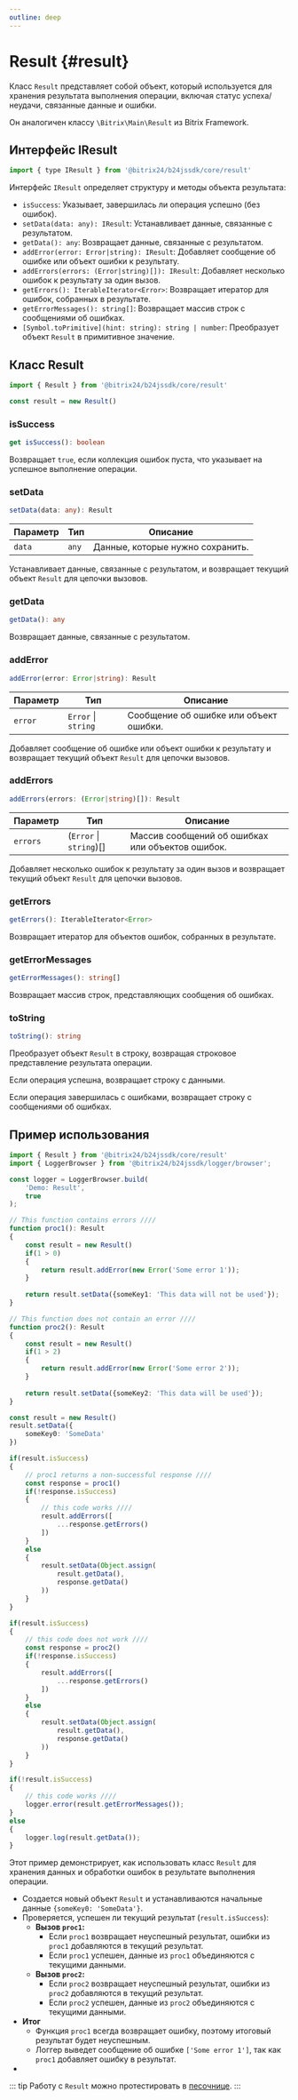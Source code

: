 ```yaml
---
outline: deep
---
```

# Result {#result}

Класс `Result` представляет собой объект, который используется для хранения результата выполнения операции,
включая статус успеха/неудачи, связанные данные и ошибки.

Он аналогичен классу `\Bitrix\Main\Result` из Bitrix Framework.

## Интерфейс IResult

```js
import { type IResult } from '@bitrix24/b24jssdk/core/result'
```

Интерфейс `IResult` определяет структуру и методы объекта результата:

- `isSuccess`: Указывает, завершилась ли операция успешно (без ошибок).
- `setData(data: any): IResult`: Устанавливает данные, связанные с результатом.
- `getData(): any`: Возвращает данные, связанные с результатом.
- `addError(error: Error|string): IResult`: Добавляет сообщение об ошибке или объект ошибки к результату.
- `addErrors(errors: (Error|string)[]): IResult`: Добавляет несколько ошибок к результату за один вызов.
- `getErrors(): IterableIterator<Error>`: Возвращает итератор для ошибок, собранных в результате.
- `getErrorMessages(): string[]`: Возвращает массив строк с сообщениями об ошибках.
- `[Symbol.toPrimitive](hint: string): string | number`: Преобразует объект `Result` в примитивное значение.

## Класс Result

```js
import { Result } from '@bitrix24/b24jssdk/core/result'

const result = new Result()
```

### isSuccess

```ts
get isSuccess(): boolean
```

Возвращает `true`, если коллекция ошибок пуста, что указывает на успешное выполнение операции.

### setData

```ts
setData(data: any): Result
```

| Параметр | Тип    | Описание                         |
|----------|--------|----------------------------------|
| `data`   | `any`  | Данные, которые нужно сохранить. |

Устанавливает данные, связанные с результатом, и возвращает текущий объект `Result` для цепочки вызовов.

### getData

```ts
getData(): any
```

Возвращает данные, связанные с результатом.

### addError

```ts
addError(error: Error|string): Result
```

| Параметр | Тип                  | Описание                                     |
|----------|----------------------|----------------------------------------------|
| `error`  | `Error` \| `string`  | Сообщение об ошибке или объект ошибки.       |

Добавляет сообщение об ошибке или объект ошибки к результату и возвращает текущий объект `Result` для цепочки вызовов.

### addErrors

```ts
addErrors(errors: (Error|string)[]): Result
```

| Параметр | Тип                       | Описание                                          |
|----------|---------------------------|---------------------------------------------------|
| `errors` | (`Error` \| `string`)[]   | Массив сообщений об ошибках или объектов ошибок.  |

Добавляет несколько ошибок к результату за один вызов и возвращает текущий объект `Result` для цепочки вызовов.

### getErrors

```ts
getErrors(): IterableIterator<Error>
```

Возвращает итератор для объектов ошибок, собранных в результате.

### getErrorMessages

```ts
getErrorMessages(): string[]
```

Возвращает массив строк, представляющих сообщения об ошибках.

### toString

```ts
toString(): string
```

Преобразует объект `Result` в строку, возвращая строковое представление результата операции.

Если операция успешна, возвращает строку с данными.

Если операция завершилась с ошибками, возвращает строку с сообщениями об ошибках.

## Пример использования

```ts
import { Result } from '@bitrix24/b24jssdk/core/result'
import { LoggerBrowser } from '@bitrix24/b24jssdk/logger/browser';

const logger = LoggerBrowser.build(
	'Demo: Result',
	true
);

// This function contains errors ////
function proc1(): Result
{
	const result = new Result()
	if(1 > 0)
	{
		return result.addError(new Error('Some error 1'));
	}
	
	return result.setData({someKey1: 'This data will not be used'});
}

// This function does not contain an error ////
function proc2(): Result
{
	const result = new Result()
	if(1 > 2)
	{
		return result.addError(new Error('Some error 2'));
	}
	
	return result.setData({someKey2: 'This data will be used'});
}

const result = new Result()
result.setData({
	someKey0: 'SomeData'
})

if(result.isSuccess)
{
	// proc1 returns a non-successful response ////
	const response = proc1()
	if(!response.isSuccess)
	{
		// this code works ////
		result.addErrors([
			...response.getErrors()
		])
	}
	else
	{
		result.setData(Object.assign(
			result.getData(),
			response.getData()
		))
	}
}

if(result.isSuccess)
{
	// this code does not work ////
	const response = proc2()
	if(!response.isSuccess)
	{
		result.addErrors([
			...response.getErrors()
		])
	}
	else
	{
		result.setData(Object.assign(
			result.getData(),
			response.getData()
		))
	}
}

if(!result.isSuccess)
{
	// this code works ////
	logger.error(result.getErrorMessages());
}
else
{
	logger.log(result.getData());
}
```

Этот пример демонстрирует, как использовать класс `Result` для хранения данных и обработки ошибок в результате выполнения операции.

- Создается новый объект `Result` и устанавливаются начальные данные `{someKey0: 'SomeData'}`.
- Проверяется, успешен ли текущий результат (`result.isSuccess`):
	- **Вызов `proc1`:**
      - Если `proc1` возвращает неуспешный результат, ошибки из `proc1` добавляются в текущий результат.
      - Если `proc1` успешен, данные из `proc1` объединяются с текущими данными.
	- **Вызов `proc2`:**
      - Если `proc2` возвращает неуспешный результат, ошибки из `proc2` добавляются в текущий результат.
      - Если `proc2` успешен, данные из `proc2` объединяются с текущими данными.
- **Итог**
  - Функция `proc1` всегда возвращает ошибку, поэтому итоговый результат будет неуспешным.
  - Логгер выведет сообщение об ошибке `['Some error 1']`, так как `proc1` добавляет ошибку в результат.
- 
::: tip
Работу с `Result` можно протестировать в [песочнице](https://github.com/bitrix24/b24jssdk/blob/main/playgrounds/jssdk/src/pages/2-core/use-result.vue).
:::
